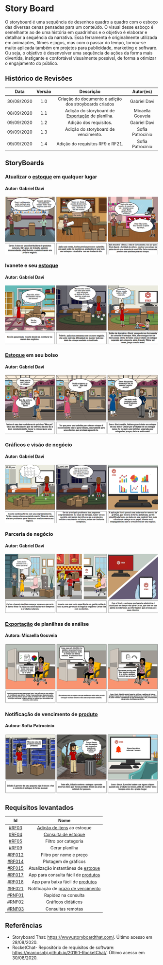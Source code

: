 # Story Board

O storyboard é uma sequência de desenhos quadro a quadro com o esboço das diversas cenas pensadas para um conteúdo. O visual desse esboço é semelhante ao de uma história em quadrinhos e o objetivo é elaborar e detalhar a sequência da narrativa. Essa ferramenta é originalmente utilizada em animações, filmes e jogos, mas com o passar do tempo, tornou-se muito aplicada também em projetos para publicidade, marketing e software. Ou seja, o objetivo é desenvolver uma sequência de ações da forma mais divertida, instigante e confortável visualmente possível, de forma a otimizar o engajamento do público.

## Histórico de Revisões

|    Data    | Versão |                       Descrição                       |    Autor(es)     |
| :--------: | :----: | :---------------------------------------------------: | :--------------: |
| 30/08/2020 |  1.0   | Criação do documento e adição dos stroyboards criados |   Gabriel Davi   |
| 08/09/2020 |  1.1   |    Adição do storyboard de [Exportação](Modeling/verbo?id=Exportação) de planilha.    | Micaella Gouveia |
| 09/09/2020 |  1.2   |                Adição dos requisitos.                 |   Gabriel Davi   |
| 09/09/2020 |  1.3   |          Adição do storyboard de vencimento.          | Sofia Patrocínio |
| 09/09/2020 |  1.4   |           Adição do requisitos RF9 e RF21.            | Sofia Patrocínio |

## StoryBoards

### Atualizar o [estoque](Modeling/objeto?id=Estoque) em qualquer lugar

#### Autor: Gabriel Davi

![SB1](../assets/img/storyboards/SB1_GabrielDavi.png)

### Ivanete e seu [estoque](Modeling/objeto?id=Estoque)

#### Autor: Gabriel Davi

![SB2](../assets/img/storyboards/SB2_GabrielDavi.png)

### [Estoque](Modeling/objeto?id=Estoque) em seu bolso

#### Autor: Gabriel Davi

![SB3](../assets/img/storyboards/SB3_GabrielDavi.png)

### Gráficos e visão de negócio

#### Autor: Gabriel Davi

![SB4](../assets/img/storyboards/SB4_GabrielDavi.png)

### Parceria de negócio

#### Autor: Gabriel Davi

![SB5](../assets/img/storyboards/SB5_GabrielDavi.jpg)

### [Exportação](Modeling/verbo?id=Exportação) de planilhas de análise

#### Autora: Micaella Gouveia

![SB6](../assets/img/storyboards/SB6_Micaella.png)

### Notificação de vencimento de [produto](Modeling/objeto?id=Produto)

#### Autora: Sofia Patrocinio

![SB6](../assets/img/storyboards/SB7_Sofia.png)

## Requisitos levantados

|                                     Id                                     |                Nome                 |
| :------------------------------------------------------------------------: | :---------------------------------: |
|   [#RF03](Elicitation/RequisitosElicitados.md?id=requisitos-funcionais)    |     [Adição de itens](Modeling/verbo?id=Cadastrar-Produto) ao estoque      |
|   [#RF04](Elicitation/RequisitosElicitados.md?id=requisitos-funcionais)    |         [Consulta de estoque](Modeling/verbo?id=Consultar-Produto)         |
|   [#RF05](Elicitation/RequisitosElicitados.md?id=requisitos-funcionais)    |        Filtro por categoria         |
|   [#RF09](Elicitation/RequisitosElicitados.md?id=requisitos-funcionais)    |           Gerar planilha            |
|   [#RF012](Elicitation/RequisitosElicitados.md?id=requisitos-funcionais)   |       Filtro por nome e preço       |
|   [#RF014](Elicitation/RequisitosElicitados.md?id=requisitos-funcionais)   |        Plotagem de gráficos         |
|   [#RF015](Elicitation/RequisitosElicitados.md?id=requisitos-funcionais)   | Atualização instantânea de [estoque](Modeling/objeto?id=Estoque)  |
|   [#RF017](Elicitation/RequisitosElicitados.md?id=requisitos-funcionais)   | App para consulta fácil de [produtos](Modeling/objeto?id=Produto) |
|   [#RF018](Elicitation/RequisitosElicitados.md?id=requisitos-funcionais)   |  App para baixa fácil de [produtos](Modeling/objeto?id=Produto)   |
|   [#RF021](Elicitation/RequisitosElicitados.md?id=requisitos-funcionais)   | Notificação de [prazo de vencimento](Modeling/estado?id=Prazo-de-Validade)  |
| [#RNF01](Elicitation/RequisitosElicitados.md?id=requisitos-não-funcionais) |         Rapidez na consulta         |
| [#RNF02](Elicitation/RequisitosElicitados.md?id=requisitos-não-funcionais) |         Gráficos didáticos          |
| [#RNF03](Elicitation/RequisitosElicitados.md?id=requisitos-não-funcionais) |          Consultas remotas          |

## Referências

- Storyboard That: <https://www.storyboardthat.com/>. Último acesso em 28/08/2020.
- RocketChat- Repositório de requisitos de software: <https://marcosnbj.github.io/2019.1-RocketChat/>. Último acesso em 30/08/2020.
